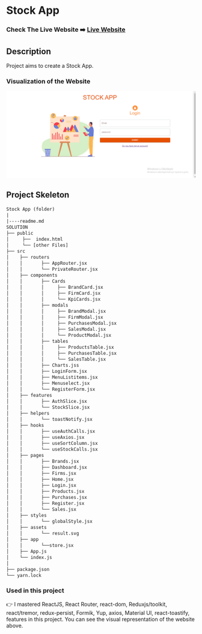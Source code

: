 # Stock App

### Check The Live Website ➡️ [Live Website](https://sekunev-stock-app.netlify.app//)

## Description

Project aims to create a Stock App.

### Visualization of the Website

![image](https://github.com/Sekunev/Stock-App/blob/main/src/assets/AnimationProject.gif)

## Project Skeleton

```
Stock App (folder)
|
|----readme.md
SOLUTION
├── public
│     ├──  index.html
│     └── [other Files]
├── src
│    ├── routers
│    │       ├── AppRouter.jsx
│    │       └── PrivateRouter.jsx
│    ├── components
│    │       ├── Cards
│    │       │     ├── BrandCard.jsx
│    │       │     ├── FirmCard.jsx
│    │       │     └── KpiCards.jsx
│    │       ├── modals
│    │       │     ├── BrandModal.jsx
│    │       │     ├── FirmModal.jsx
│    │       │     ├── PurchasesModal.jsx
│    │       │     ├── SalesModal.jsx
│    │       │     └── ProductModal.jsx
│    │       ├── tables
│    │       │     ├── ProductsTable.jsx
│    │       │     ├── PurchasesTable.jsx
│    │       │     └── SalesTable.jsx
│    │       ├── Charts.jss
│    │       ├── LoginForm.jsx
│    │       ├── MenuListitems.jsx
│    │       ├── Menuselect.jsx
│    │       └── RegisterForm.jsx
│    ├── features
│    │       ├── AuthSlice.jsx
│    │       └── StockSlice.jsx
│    ├── helpers
│    │       └── toastNotify.jsx
│    ├── hooks
│    │       ├── useAuthCalls.jsx
│    │       ├── useAxios.jsx
│    │       ├── useSortColumn.jsx
│    │       └── useStockCalls.jsx
│    ├── pages
│    │       ├── Brands.jsx
│    │       ├── Dashboard.jsx
│    │       ├── Firms.jsx
│    │       ├── Home.jsx
│    │       ├── Login.jsx
│    │       ├── Products.jsx
│    │       ├── Purchases.jsx
│    │       ├── Register.jsx
│    │       └── Sales.jsx
│    ├── styles
│    │       └── globalStyle.jsx
│    ├── assets
│    │       └── result.svg
│    ├── app
│    │       └──store.jsx
│    ├── App.js
│    └── index.js
│
├── package.json
└── yarn.lock
```

### Used in this project

👉 I mastered ReactJS, React Router, react-dom, Reduxjs/toolkit, react/tremor, redux-persist, Formik, Yup, axios, Material UI, react-toastify, features in this project. You can see the visual representation of the website above.
